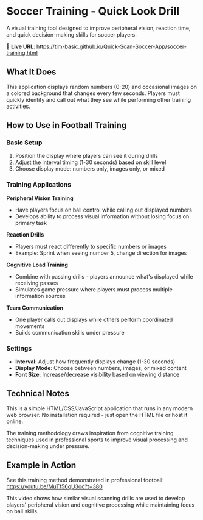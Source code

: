 # Soccer Training - Quick Look Drill

A visual training tool designed to improve peripheral vision, reaction time, and quick decision-making skills for soccer players.

**🚀 Live URL**: https://tim-basic.github.io/Quick-Scan-Soccer-App/soccer-training.html

## What It Does

This application displays random numbers (0-20) and occasional images on a colored background that changes every few seconds. Players must quickly identify and call out what they see while performing other training activities.

## How to Use in Football Training

### Basic Setup
1. Position the display where players can see it during drills
2. Adjust the interval timing (1-30 seconds) based on skill level
3. Choose display mode: numbers only, images only, or mixed

### Training Applications

**Peripheral Vision Training**
- Have players focus on ball control while calling out displayed numbers
- Develops ability to process visual information without losing focus on primary task

**Reaction Drills**
- Players must react differently to specific numbers or images
- Example: Sprint when seeing number 5, change direction for images

**Cognitive Load Training**
- Combine with passing drills - players announce what's displayed while receiving passes
- Simulates game pressure where players must process multiple information sources

**Team Communication**
- One player calls out displays while others perform coordinated movements
- Builds communication skills under pressure

### Settings
- **Interval**: Adjust how frequently displays change (1-30 seconds)
- **Display Mode**: Choose between numbers, images, or mixed content
- **Font Size**: Increase/decrease visibility based on viewing distance

## Technical Notes

This is a simple HTML/CSS/JavaScript application that runs in any modern web browser. No installation required - just open the HTML file or host it online.

The training methodology draws inspiration from cognitive training techniques used in professional sports to improve visual processing and decision-making under pressure.

## Example in Action

See this training method demonstrated in professional football: https://youtu.be/MuTf56qU3oc?t=380

This video shows how similar visual scanning drills are used to develop players' peripheral vision and cognitive processing while maintaining focus on ball skills.
